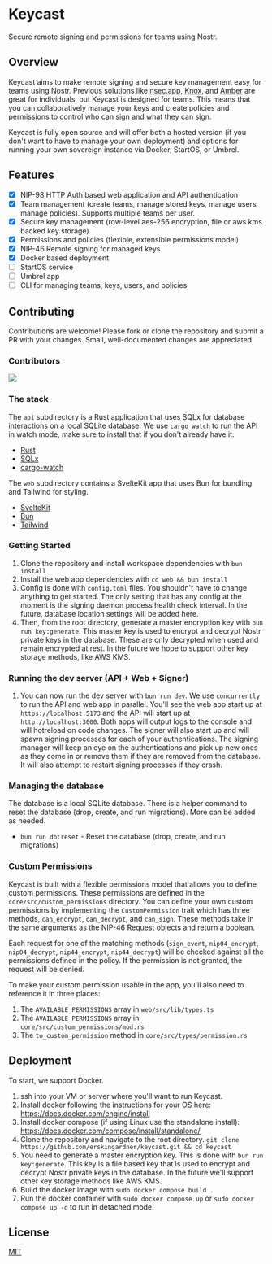 # Keycast

Secure remote signing and permissions for teams using Nostr.

## Overview

Keycast aims to make remote signing and secure key management easy for teams using Nostr. Previous solutions like [nsec.app](https://nsec.app/), [Knox](https://gitlab.com/soapbox-pub/knox), and [Amber](https://github.com/greenart7c3/Amber) are great for individuals, but Keycast is designed for teams. This means that you can collaboratively manage your keys and create policies and permissions to control who can sign and what they can sign.

Keycast is fully open source and will offer both a hosted version (if you don't want to have to manage your own deployment) and options for running your own sovereign instance via Docker, StartOS, or Umbrel.

## Features

- [x] NIP-98 HTTP Auth based web application and API authentication
- [x] Team management (create teams, manage stored keys, manage users, manage policies). Supports multiple teams per user.
- [x] Secure key management (row-level aes-256 encryption, file or aws kms backed key storage)
- [x] Permissions and policies (flexible, extensible permissions model)
- [x] NIP-46 Remote signing for managed keys
- [x] Docker based deployment
- [ ] StartOS service
- [ ] Umbrel app
- [ ] CLI for managing teams, keys, users, and policies

## Contributing

Contributions are welcome! Please fork or clone the repository and submit a PR with your changes. Small, well-documented changes are appreciated.

### Contributors

<a href="https://github.com/erskingardner/keycast/graphs/contributors">
  <img src="https://contrib.rocks/image?repo=erskingardner/keycast" />
</a>

### The stack

The `api` subdirectory is a Rust application that uses SQLx for database interactions on a local SQLite database. We use `cargo watch` to run the API in watch mode, make sure to install that if you don't already have it.
- [Rust](https://www.rust-lang.org/)
- [SQLx](https://github.com/launchbadge/sqlx)
- [cargo-watch](https://github.com/watchexec/cargo-watch)

The `web` subdirectory contains a SvelteKit app that uses Bun for bundling and Tailwind for styling.
- [SvelteKit](https://kit.svelte.dev/)
- [Bun](https://bun.sh/)
- [Tailwind](https://tailwindcss.com/)

### Getting Started

1. Clone the repository and install workspace dependencies with `bun install`
2. Install the web app dependencies with `cd web && bun install`
3. Config is done with `config.toml` files. You shouldn't have to change anything to get started. The only setting that has any config at the moment is the signing daemon process health check interval. In the future, database location settings will be added here.
4. Then, from the root directory, generate a master encryption key with `bun run key:generate`. This master key is used to encrypt and decrypt Nostr private keys in the database. These are only decrypted when used and remain encrypted at rest. In the future we hope to support other key storage methods, like AWS KMS.

### Running the dev server (API + Web + Signer)
1. You can now run the dev server with `bun run dev`. We use `concurrently` to run the API and web app in parallel. You'll see the web app start up at `https://localhost:5173` and the API will start up at `http://localhost:3000`. Both apps will output logs to the console and will hotreload on code changes. The signer will also start up and will spawn signing processes for each of your authentications. The signing manager will keep an eye on the authentications and pick up new ones as they come in or remove them if they are removed from the database. It will also attempt to restart signing processes if they crash.

### Managing the database

The database is a local SQLite database. There is a helper command to reset the database (drop, create, and run migrations). More can be added as needed.

- `bun run db:reset` - Reset the database (drop, create, and run migrations)

### Custom Permissions

Keycast is built with a flexible permissions model that allows you to define custom permissions. These permissions are defined in the `core/src/custom_permissions` directory. You can define your own custom permissions by implementing the `CustomPermission` trait which has three methods, `can_encrypt`, `can_decrypt`, and `can_sign`. These methods take in the same arguments as the NIP-46 Request objects and return a boolean.

Each request for one of the matching methods (`sign_event`, `nip04_encrypt`, `nip04_decrypt`, `nip44_encrypt`, `nip44_decrypt`) will be checked against all the permissions defined in the policy. If the permission is not granted, the request will be denied.

To make your custom permission usable in the app, you'll also need to reference it in three places:
1. The `AVAILABLE_PERMISSIONS` array in `web/src/lib/types.ts`
1. The `AVAILABLE_PERMISSIONS` array in `core/src/custom_permissions/mod.rs`
1. The `to_custom_permission` method in `core/src/types/permission.rs`

## Deployment

To start, we support Docker. 

1. ssh into your VM or server where you'll want to run Keycast.
1. Install docker following the instructions for your OS here: https://docs.docker.com/engine/install
1. Install docker compose (if using Linux use the standalone install): https://docs.docker.com/compose/install/standalone/
1. Clone the repository and navigate to the root directory. `git clone https://github.com/erskingardner/keycast.git && cd keycast`
1. You need to generate a master encryption key. This is done with `bun run key:generate`. This key is a file based key that is used to encrypt and decrypt Nostr private keys in the database. In the future we'll support other key storage methods like AWS KMS.
1. Build the docker image with `sudo docker compose build .`
1. Run the docker container with `sudo docker compose up` or `sudo docker compose up -d` to run in detached mode.

## License

[MIT](LICENSE)
